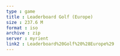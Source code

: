 ```yaml
---
type : game
title : Leaderboard Golf (Europe)
size : 237.6 M
format : iso
archive : zip
server : myrient
link2 : Leaderboard%20Golf%20%28Europe%29
---
```

